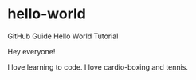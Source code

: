 # hello-world
GitHub Guide Hello World Tutorial

Hey everyone!

I love learning to code.
I love cardio-boxing and tennis.
